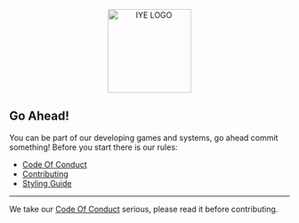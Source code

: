 <div align="center">
	<image height="150px" src="https://github.com/octofex/.github/blob/main/profile/octofex.png?raw=true" alt="IYE LOGO">
</div>

## Go Ahead!
You can be part of our developing games and systems, go ahead commit something! Before you start there is our rules:
* [Code Of Conduct](https://github.com/octofex/.github/docs/CODE_OF_CONDUCT.md)
* [Contributing](https://github.com/octofex/.github//docs/CONTRIBUTING.md) 
* [Styling Guide](https://github.com/octofex/styling/)

<hr>
We take our <a href="https://github.com/iyellc/.github/blob/main/docs/CODE_OF_CONDUCT.md">Code Of Conduct</a> serious, please read it before contributing.
